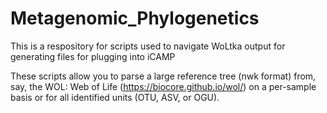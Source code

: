 # Metagenomic_Phylogenetics
This is a respository for scripts used to navigate WoLtka output for generating files for plugging into iCAMP

These scripts allow you to parse a large reference tree (nwk format) from, say, the WOL: Web of Life (https://biocore.github.io/wol/) on a per-sample basis or for all identified units (OTU, ASV, or OGU). 
